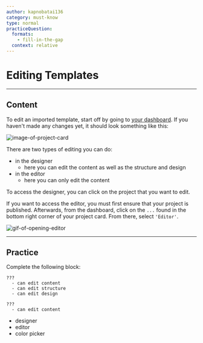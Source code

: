 ```yaml
---
author: kapnobatai136
category: must-know
type: normal
practiceQuestion:
  formats:
    - fill-in-the-gap
  context: relative
---
```


# Editing Templates


---

## Content

To edit an imported template, start off by going to [your dashboard](https://webflow.com/dashboard). If you haven't made any changes yet, it should look something like this:

![image-of-project-card](https://img.enkipro.com/242d884cbd2d9efe1261b4c10186a964.png)

There are two types of editing you can do:

- in the designer
  - here you can edit the content as well as the structure and design
- in the editor
  - here you can only edit the content

To access the designer, you can click on the project that you want to edit.

If you want to access the editor, you must first ensure that your project is published. Afterwards, from the dashboard, click on the `...` found in the bottom right corner of your project card. From there, select `'Editor'`.

![gif-of-opening-editor](https://img.enkipro.com/8c300c05beb859a9cb2f4b93a5acab4f.gif)


---

## Practice

Complete the following block:

```plain-text
???
  - can edit content
  - can edit structure
  - can edit design

???
  - can edit content
```

- designer
- editor
- color picker
